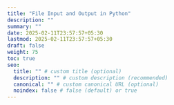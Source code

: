 ```yaml
---
title: "File Input and Output in Python"
description: ""
summary: ""
date: 2025-02-11T23:57:57+05:30
lastmod: 2025-02-11T23:57:57+05:30
draft: false
weight: 75
toc: true
seo:
  title: "" # custom title (optional)
  description: "" # custom description (recommended)
  canonical: "" # custom canonical URL (optional)
  noindex: false # false (default) or true
---
```


